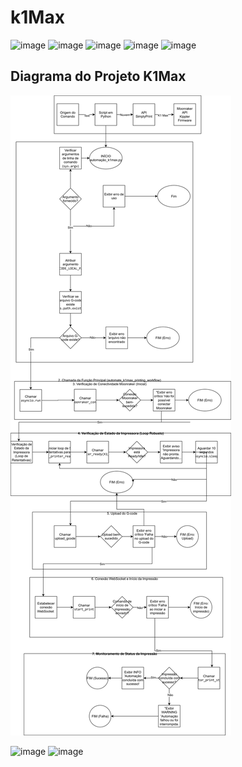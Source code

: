 # k1Max

<img width="637" height="354" alt="image" src="https://github.com/user-attachments/assets/42bd7e51-448a-4ca2-9a25-52243a38271e" />

<img width="623" height="340" alt="image" src="https://github.com/user-attachments/assets/bcbd432f-0ed3-41c3-bb4b-aca9afa3b49e" />

<img width="632" height="341" alt="image" src="https://github.com/user-attachments/assets/48e475ab-1b29-42a5-82e9-9f1351d1de2b" />

<img width="636" height="337" alt="image" src="https://github.com/user-attachments/assets/6163918d-c183-4129-b081-1c452b0ba3db" />

<img width="626" height="342" alt="image" src="https://github.com/user-attachments/assets/49182eba-35d0-4d58-8fbe-2e67cd300014" />

## Diagrama do Projeto K1Max

![Diagrama K1Max](K1.drawio.svg)

<img width="623" height="345" alt="image" src="https://github.com/user-attachments/assets/6a8a4d78-891e-4b43-899a-d59e1fcc0f19" />

<img width="631" height="343" alt="image" src="https://github.com/user-attachments/assets/3d864478-aa1b-43e0-bdb6-eef2b29b60f5" />
